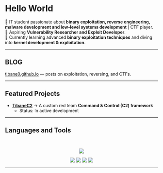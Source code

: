 # Hello World 

🔹 IT student passionate about **binary exploitation, reverse engineering, malware development and low-level systems development** | CTF player.  
🔹 Aspiring **Vulnerability Researcher and Exploit Developer**.  
🔹 Currently learning advanced **binary exploitation techniques** and diving into **kernel development & exploitation**.      

---
## BLOG

[tibane0.github.io](https://t1b4n3.github.io/) — posts on exploitation, reversing, and CTFs.

---


## Featured Projects
- [**TibaneC2**](https://github.com/t1b4n3/TibaneC2) → A custom red team **Command & Control (C2) framework**  
  - Status: In active development  
---

## Languages and Tools  

<br>
<p align="center">  
  <!-- Programming & Scripting -->
  <img src="https://skillicons.dev/icons?i=python,c,cpp,php,mysql,bash,linux,docker,git" />

<p align="center">
  <!-- Security / Exploitation Tools -->
  <img src="https://img.shields.io/badge/-GDB-red?style=for-the-badge&logo=gnu&logoColor=white" />
  <img src="https://img.shields.io/badge/-pwntools-blue?style=for-the-badge" />
  <img src="https://img.shields.io/badge/-BinaryNinja-purple?style=for-the-badge" />
  <img src="https://img.shields.io/badge/-radare2-black?style=for-the-badge" />
</p>

---
